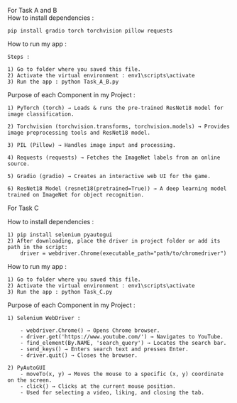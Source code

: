   For Task A and B  
How to install dependencies :

    pip install gradio torch torchvision pillow requests


How to run my app :

    Steps : 
	
    1) Go to folder where you saved this file.
    2) Activate the virtual environment : env1\scripts\activate
    3) Run the app : python Task_A_B.py


Purpose of each Component in my Project :

    1) PyTorch (torch) → Loads & runs the pre-trained ResNet18 model for image classification.
	
    2) Torchvision (torchvision.transforms, torchvision.models) → Provides image preprocessing tools and ResNet18 model.
	
    3) PIL (Pillow) → Handles image input and processing.
	
    4) Requests (requests) → Fetches the ImageNet labels from an online source.
	
    5) Gradio (gradio) → Creates an interactive web UI for the game.
	
    6) ResNet18 Model (resnet18(pretrained=True)) → A deep learning model trained on ImageNet for object recognition.

  For Task C 
  
How to install dependencies :

    1) pip install selenium pyautogui
    2) After downloading, place the driver in project folder or add its path in the script:
        driver = webdriver.Chrome(executable_path="path/to/chromedriver")

How to run my app :

    1) Go to folder where you saved this file.
    2) Activate the virtual environment : env1\scripts\activate
    3) Run the app : python Task_C.py

Purpose of each Component in my Project :

    1) Selenium WebDriver : 
    
        - webdriver.Chrome() → Opens Chrome browser.
        - driver.get('https://www.youtube.com/') → Navigates to YouTube.
        - find_element(By.NAME, 'search_query') → Locates the search bar.
        - send_keys() → Enters search text and presses Enter.
        - driver.quit() → Closes the browser.

    2) PyAutoGUI
        - moveTo(x, y) → Moves the mouse to a specific (x, y) coordinate on the screen.
        - click() → Clicks at the current mouse position.
        - Used for selecting a video, liking, and closing the tab.
